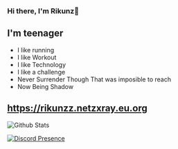 
### Hi there, I'm Rikunz👋    

  

## I'm teenager

- I like running
- I like Workout
- I like Technology
- I like a challenge
- Never Surrender Though That was imposible to reach
- Now Being Shadow

## https://rikunzz.netzxray.eu.org

![Github Stats](https://github-readme-stats.vercel.app/api?username=Rikunz&theme=tokyonight)

[![Discord Presence](https://lanyard.cnrad.dev/api/430729478151602183)](https://discord.com/users/430729478151602183)

